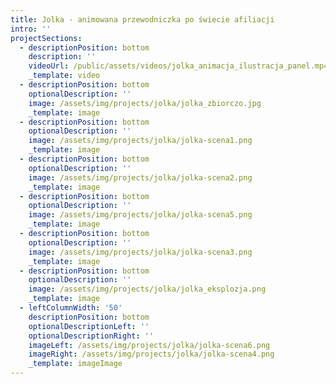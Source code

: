 ```yaml
---
title: Jolka - animowana przewodniczka po świecie afiliacji
intro: ''
projectSections:
  - descriptionPosition: bottom
    description: ''
    videoUrl: /public/assets/videos/jolka_animacja_ilustracja_panel.mp4
    _template: video
  - descriptionPosition: bottom
    optionalDescription: ''
    image: /assets/img/projects/jolka/jolka_zbiorczo.jpg
    _template: image
  - descriptionPosition: bottom
    optionalDescription: ''
    image: /assets/img/projects/jolka/jolka-scena1.png
    _template: image
  - descriptionPosition: bottom
    optionalDescription: ''
    image: /assets/img/projects/jolka/jolka-scena2.png
    _template: image
  - descriptionPosition: bottom
    optionalDescription: ''
    image: /assets/img/projects/jolka/jolka-scena5.png
    _template: image
  - descriptionPosition: bottom
    optionalDescription: ''
    image: /assets/img/projects/jolka/jolka-scena3.png
    _template: image
  - descriptionPosition: bottom
    optionalDescription: ''
    image: /assets/img/projects/jolka/jolka_eksplozja.png
    _template: image
  - leftColumnWidth: '50'
    descriptionPosition: bottom
    optionalDescriptionLeft: ''
    optionalDescriptionRight: ''
    imageLeft: /assets/img/projects/jolka/jolka-scena6.png
    imageRight: /assets/img/projects/jolka/jolka-scena4.png
    _template: imageImage
---
```



